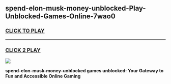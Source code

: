 
## spend-elon-musk-money-unblocked-Play-Unblocked-Games-Online-7wao0
<h3>
<a href="https://premium76.site?title=spend-elon-musk-money-unblocked&ref=25A">CLICK TO PLAY</a></h3>
<hr>

<h3>
<a href="https://premium76.site?title=spend-elon-musk-money-unblocked&ref=25A">CLICK 2 PLAY</a>
  
</h3>

<a href="https://premium76.site?title=spend-elon-musk-money-unblocked&ref=25A"><img src="https://clearcache.store/games.png"></a>


**spend-elon-musk-money-unblocked games unblocked: Your Gateway to Fun and Accessible Online Gaming**
